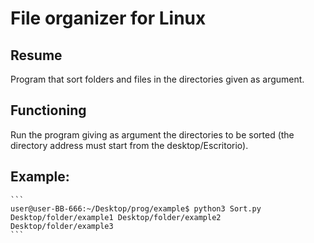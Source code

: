 # File organizer for Linux
## Resume
Program that sort folders and files in the directories given as argument.
## Functioning
Run the program giving as argument the directories to be sorted (the directory address must start from the desktop/Escritorio).
## Example:
    ```
    user@user-BB-666:~/Desktop/prog/example$ python3 Sort.py Desktop/folder/example1 Desktop/folder/example2 Desktop/folder/example3
    ```
    
    